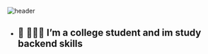 ![header](https://capsule-render.vercel.app/api?type=waving&color=0:EEFF00,100:a82da8&height=300&section=header&text=Yeonuel&fontSize=70)
<!-- <h1 align='center'>Hi there 👋 I'm Yeonuel.</h1> -->
- <h2>🌱 🙋🏻‍♂️ I’m a college student and im study backend skills </h2>

<!-- show my skills!! -->


<!-- show how to study  -->

 
<!-- show my works & rank -->






 
